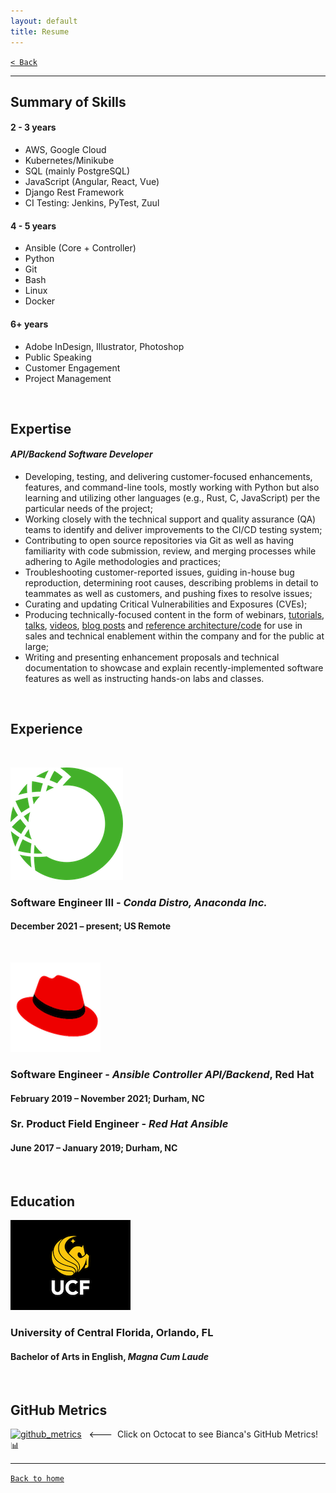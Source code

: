 ```yaml
---
layout: default
title: Resume
---
```


[`< Back`](https://beeankha.github.io/)

* * *

## Summary of Skills

#### **2 - 3 years**
- AWS, Google Cloud
- Kubernetes/Minikube
- SQL (mainly PostgreSQL)
- JavaScript (Angular, React, Vue)
- Django Rest Framework
- CI Testing: Jenkins, PyTest, Zuul

#### **4 - 5 years**
- Ansible (Core + Controller)
- Python
- Git
- Bash
- Linux
- Docker

#### **6+ years**
- Adobe InDesign, Illustrator, Photoshop
- Public Speaking
- Customer Engagement
- Project Management

&nbsp;

## Expertise

#### _API/Backend Software Developer_
- Developing, testing, and delivering customer-focused enhancements, features, and command-line tools, mostly working with Python but also learning and utilizing other languages (e.g., Rust, C, JavaScript) per the particular needs of the project;
- Working closely with the technical support and quality assurance (QA) teams to identify and deliver improvements to the CI/CD testing system;
- Contributing to open source repositories via Git as well as having familiarity with code submission, review, and merging processes while adhering to Agile methodologies and practices;
- Troubleshooting customer-reported issues, guiding in-house bug reproduction, determining root causes, describing problems in detail to teammates as well as customers, and pushing fixes to resolve issues;
- Curating and updating Critical Vulnerabilities and Exposures (CVEs);
- Producing technically-focused content in the form of webinars, [tutorials](https://us.pycon.org/2023/schedule/presentation/94/), [talks](https://youtu.be/OeSv0_HesaU), [videos](https://www.youtube.com/watch?v=VD5TXcbYgR4&t=27s&ab_channel=Conda), [blog posts](https://conda.org/blog/2023-05-31-may-2023-releases) and [reference architecture/code](https://github.com/Ansible-Getting-Started) for use in sales and technical enablement within the company and for the public at large;
- Writing and presenting enhancement proposals and technical documentation to showcase and explain recently-implemented software features as well as instructing hands-on labs and classes.

&nbsp;

## Experience

&nbsp;

[![anaconda](/images/anaconda.png)](https://www.anaconda.com/)

### **Software Engineer III** -  _Conda Distro, Anaconda Inc._
#### December 2021 – present; US Remote

&nbsp;

[![redhat](/images/redhat.png)](https://www.redhat.com/en)

### **Software Engineer** - _Ansible Controller API/Backend_, Red Hat
#### February 2019 – November 2021; Durham, NC

### **Sr. Product Field Engineer** - _Red Hat Ansible_
#### June 2017 – January 2019; Durham, NC

&nbsp;

## Education
[![ucf](/images/ucf.png)](http://www.ucf.edu/)

### University of Central Florida, Orlando, FL
#### Bachelor of Arts in English, _Magna Cum Laude_

&nbsp;

## GitHub Metrics

[![github_metrics](https://github.githubassets.com/images/icons/emoji/octocat.png)](https://metrics.lecoq.io/about/beeankha)  &nbsp; <---&nbsp; Click on Octocat to see Bianca's GitHub Metrics!  📊

* * *

[`Back to home`](https://beeankha.github.io/)
